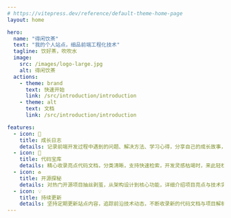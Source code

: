 ```yaml
---
# https://vitepress.dev/reference/default-theme-home-page
layout: home

hero:
  name: "得闲饮茶"
  text: "我的个人站点，细品前端工程化技术"
  tagline: 饮好茶，吹吹水
  image:
    src: /images/logo-large.jpg
    alt: 得闲饮茶
  actions:
    - theme: brand
      text: 快速开始
      link: /src/introduction/introduction
    - theme: alt
      text: 文档
      link: /src/introduction/introduction

features:
  - icon: 🌟
    title: 成长日志
    details: 记录前端开发过程中遇到的问题、解决方法、学习心得，分享自己的成长故事，帮助你更好地理解和掌握前端技术。
  - icon: 📝
    title: 代码宝库
    details: 精心收录亮点代码文档，分类清晰，支持快速检索，开发灵感枯竭时，来此轻松获取实用代码片段，省时又高效。
  - icon: ♻️
    title: 开源探秘
    details: 对热门开源项目抽丝剥茧，从架构设计到核心功能，详细介绍项目亮点与技术实现，深入理解开源精髓，拓宽技术视野。
  - icon: 💡
    title: 持续更新
    details: 坚持定期更新站点内容，追踪前沿技术动态，不断收录新的代码文档与项目解析，确保你获取的知识始终新鲜、实用。
---
```



